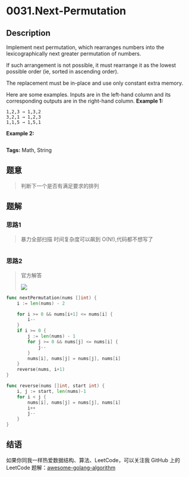 # 0031.Next-Permutation

## Description

Implement next permutation, which rearranges numbers into the lexicographically next greater permutation of numbers.

If such arrangement is not possible, it must rearrange it as the lowest possible order \(ie, sorted in ascending order\).

The replacement must be in-place and use only constant extra memory.

Here are some examples. Inputs are in the left-hand column and its corresponding outputs are in the right-hand column. **Example 1:**

```text
1,2,3 → 1,3,2
3,2,1 → 1,2,3
1,1,5 → 1,5,1
```

**Example 2:**

```text

```

**Tags:** Math, String

## 题意

> 判断下一个是否有满足要求的排列

## 题解

### 思路1

> 暴力全部扫描 时间复杂度可以飙到 O\(N!\),代码都不想写了

```go

```

### 思路2

> 官方解答
>
> ![](https://leetcode-cn.com/media/original_images/31/31_Next_Permutation.gif)

```go
func nextPermutation(nums []int) {
    i := len(nums) - 2

    for i >= 0 && nums[i+1] <= nums[i] {
        i--
    }
    if i >= 0 {
        j := len(nums) - 1
        for j >= 0 && nums[j] <= nums[i] {
            j--
        }
        nums[i], nums[j] = nums[j], nums[i]
    }
    reverse(nums, i+1)
}

func reverse(nums []int, start int) {
    i, j := start, len(nums)-1
    for i < j {
        nums[i], nums[j] = nums[j], nums[i]
        i++
        j--
    }
}
```

## 结语

如果你同我一样热爱数据结构、算法、LeetCode，可以关注我 GitHub 上的 LeetCode 题解：[awesome-golang-algorithm](https://github.com/kylesliu/awesome-golang-algorithm)

